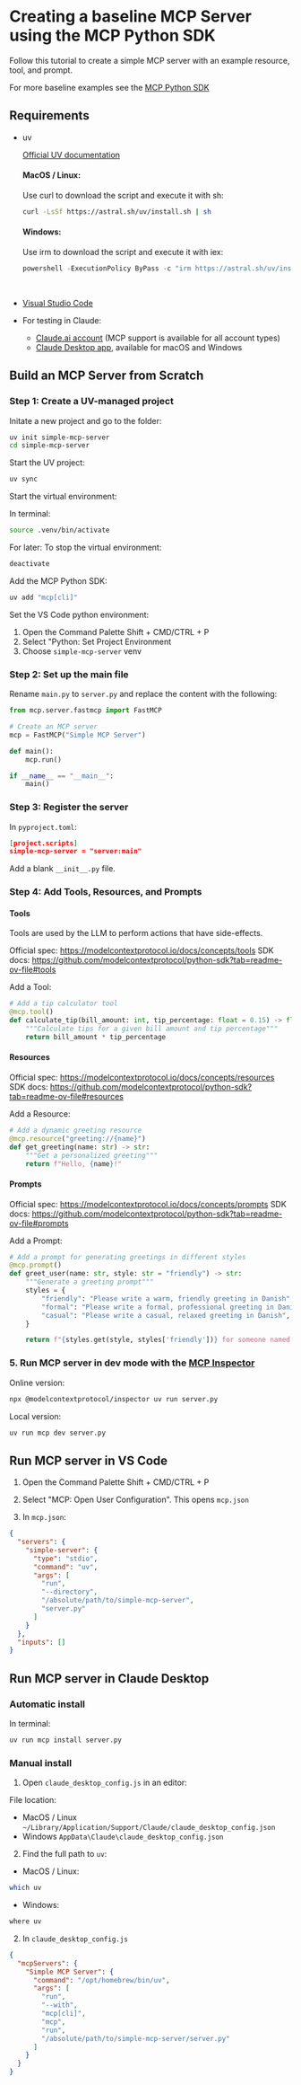 # Creating a baseline MCP Server using the MCP Python SDK

Follow this tutorial to create a simple MCP server with an example resource, tool, and prompt.

For more baseline examples see the [MCP Python SDK](https://github.com/modelcontextprotocol/python-sdk)

## Requirements

- uv<br />
    
    [Official UV documentation](https://docs.astral.sh/uv/getting-started/installation/)
    
    #### MacOS / Linux:
    Use curl to download the script and execute it with sh:

    ```bash
    curl -LsSf https://astral.sh/uv/install.sh | sh
    ```

    #### Windows:
    Use irm to download the script and execute it with iex:

    ```powershell
    powershell -ExecutionPolicy ByPass -c "irm https://astral.sh/uv/install.ps1 | ie
    ```
  </details><br />
- [Visual Studio Code](https://code.visualstudio.com/)
- For testing in Claude:
  - [Claude.ai account](https://claude.ai) (MCP support is available for all account types)
  - [Claude Desktop app](https://claude.ai/download), available for macOS and Windows

## Build an MCP Server from Scratch

### Step 1: Create a UV-managed project

Initate a new project and go to the folder:

```bash
uv init simple-mcp-server
cd simple-mcp-server
```

Start the UV project:

```bash
uv sync
```

Start the virtual environment:

In terminal:
```bash
source .venv/bin/activate
```

For later: To stop the virtual environment:

```bash
deactivate
```

Add the MCP Python SDK:

```bash
uv add "mcp[cli]"
```

Set the VS Code python environment:

1. Open the Command Palette Shift + CMD/CTRL + P
2. Select "Python: Set Project Environment
3. Choose `simple-mcp-server` venv

###  Step 2: Set up the main file

Rename `main.py` to `server.py` and replace the content with the following:

```python
from mcp.server.fastmcp import FastMCP

# Create an MCP server
mcp = FastMCP("Simple MCP Server")

def main():
    mcp.run()

if __name__ == "__main__":
    main()
```

### Step 3: Register the server

In `pyproject.toml`:

```json
[project.scripts]
simple-mcp-server = "server:main"
```

Add a blank `__init__.py` file.

### Step 4: Add Tools, Resources, and Prompts

#### Tools

Tools are used by the LLM to perform actions that have side-effects. 

Official spec: https://modelcontextprotocol.io/docs/concepts/tools 
SDK docs: https://github.com/modelcontextprotocol/python-sdk?tab=readme-ov-file#tools

Add a Tool:

```python
# Add a tip calculator tool
@mcp.tool()
def calculate_tip(bill_amount: int, tip_percentage: float = 0.15) -> float:
    """Calculate tips for a given bill amount and tip percentage"""
    return bill_amount * tip_percentage
```

#### Resources

Official spec: https://modelcontextprotocol.io/docs/concepts/resources 
SDK docs: https://github.com/modelcontextprotocol/python-sdk?tab=readme-ov-file#resources

Add a Resource:

```python
# Add a dynamic greeting resource
@mcp.resource("greeting://{name}")
def get_greeting(name: str) -> str:
    """Get a personalized greeting"""
    return f"Hello, {name}!"
```

#### Prompts

Official spec: https://modelcontextprotocol.io/docs/concepts/prompts 
SDK docs: https://github.com/modelcontextprotocol/python-sdk?tab=readme-ov-file#prompts

Add a Prompt:

```python
# Add a prompt for generating greetings in different styles
@mcp.prompt()
def greet_user(name: str, style: str = "friendly") -> str:
    """Generate a greeting prompt"""
    styles = {
        "friendly": "Please write a warm, friendly greeting in Danish",
        "formal": "Please write a formal, professional greeting in Danish",
        "casual": "Please write a casual, relaxed greeting in Danish",
    }

    return f"{styles.get(style, styles['friendly'])} for someone named {name} in Danish."
```

### 5. Run MCP server in dev mode with the [MCP Inspector](https://github.com/modelcontextprotocol/inspector)

Online version:

```bash
npx @modelcontextprotocol/inspector uv run server.py
```

Local version:

```bash
uv run mcp dev server.py
```

## Run MCP server in VS Code

1. Open the Command Palette Shift + CMD/CTRL + P

2. Select "MCP: Open User Configuration". This opens `mcp.json`

3. In `mcp.json`:

  ```json
  {
    "servers": {
      "simple-server": {
        "type": "stdio",
        "command": "uv",
        "args": [
          "run",
          "--directory",
          "/absolute/path/to/simple-mcp-server",
          "server.py"
        ]
      }
    },
    "inputs": []
  }
  ```

## Run MCP server in Claude Desktop

### Automatic install

In terminal:
```bash
uv run mcp install server.py
```

### Manual install

1. Open `claude_desktop_config.js` in an editor:
 
  File location:
  - MacOS / Linux `~/Library/Application/Support/Claude/claude_desktop_config.json`
  - Windows `AppData\Claude\claude_desktop_config.json`

2. Find the full path to `uv`:
  
  - MacOS / Linux:
  ```bash
  which uv
  ```
  - Windows:
  ```bash
  where uv
  ```

2. In `claude_desktop_config.js`

  ```json
  {
    "mcpServers": {
      "Simple MCP Server": {
        "command": "/opt/homebrew/bin/uv",
        "args": [
          "run",
          "--with",
          "mcp[cli]",
          "mcp",
          "run",
          "/absolute/path/to/simple-mcp-server/server.py"
        ]
      }
    }
  }
  ```
